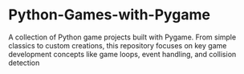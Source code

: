 # Python-Games-with-Pygame
A collection of Python game projects built with Pygame. From simple classics to custom creations, this repository focuses on key game development concepts like game loops, event handling, and collision detection
